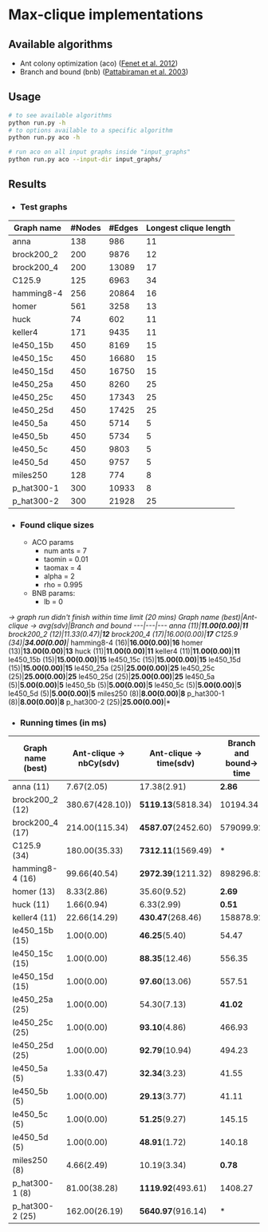 # Max-clique implementations

## Available algorithms
* Ant colony optimization (aco) ([Fenet et al. 2012](https://www.researchgate.net/publication/2567745_Searching_for_Maximum_Cliques_with_Ant_Colony_Optimization))
* Branch and bound (bnb) ([Pattabiraman et al. 2003](https://arxiv.org/abs/1209.5818))

## Usage 
 
```bash
# to see available algorithms
python run.py -h
# to options available to a specific algorithm
python run.py aco -h
```
```bash
# run aco on all input graphs inside "input_graphs"
python run.py aco --input-dir input_graphs/
```

## Results

* ### Test graphs

Graph name|#Nodes|#Edges|Longest clique length
---|---|---|---|
anna|138|986|11
brock200_2|200|9876|12
brock200_4|200|13089|17
C125.9|125|6963|34
hamming8-4|256|20864|16
homer|561|3258|13
huck|74|602|11
keller4|171|9435|11
le450_15b|450|8169|15
le450_15c|450|16680|15
le450_15d|450|16750|15
le450_25a|450|8260|25
le450_25c|450|17343|25
le450_25d|450|17425|25
le450_5a|450|5714|5
le450_5b|450|5734|5
le450_5c|450|9803|5
le450_5d|450|9757|5
miles250|128|774|8
p_hat300-1|300|10933|8
p_hat300-2|300|21928|25

* ### Found clique sizes
    * ACO params
      * num ants = 7
      * taomin = 0.01
      * taomax = 4
      * alpha = 2
      * rho = 0.995
    * BNB params:
      * lb = 0  

*-> graph run didn't finish within time limit (20 mins)
Graph name (best)|Ant-clique -> avg(sdv)|Branch and bound
---|---|---
anna (11)|**11.00(0.00)**|**11**
brock200_2 (12)|11.33(0.47)|**12**
brock200_4 (17)|16.00(0.00)|**17**
C125.9 (34)|**34.00(0.00)**|*
hamming8-4 (16)|**16.00(0.00)**|**16**
homer (13)|**13.00(0.00)**|**13**
huck (11)|**11.00(0.00)**|**11**
keller4 (11)|**11.00(0.00)**|**11**
le450_15b (15)|**15.00(0.00)**|**15**
le450_15c (15)|**15.00(0.00)**|**15**
le450_15d (15)|**15.00(0.00)**|**15**
le450_25a (25)|**25.00(0.00)**|**25**
le450_25c (25)|**25.00(0.00)**|**25**
le450_25d (25)|**25.00(0.00)**|**25**
le450_5a (5)|**5.00(0.00)**|**5**
le450_5b (5)|**5.00(0.00)**|**5**
le450_5c (5)|**5.00(0.00)**|**5**
le450_5d (5)|**5.00(0.00)**|**5**
miles250 (8)|**8.00(0.00)**|**8**
p_hat300-1 (8)|**8.00(0.00)**|**8**
p_hat300-2 (25)|**25.00(0.00)**|*

* ### Running times (in ms)

Graph name (best)|Ant-clique -> nbCy(sdv)| Ant-clique -> time(sdv)|Branch and bound-> time
---|---|---|---|
anna (11)|7.67(2.05)|17.38(2.91)|**2.86**
brock200_2 (12)|380.67(428.10))|**5119.13**(5818.34)|10194.34
brock200_4 (17)|214.00(115.34)|**4587.07**(2452.60)|579099.92
C125.9 (34)|180.00(35.33)|**7312.11**(1569.49)|*
hamming8-4 (16)|99.66(40.54)|**2972.39**(1211.32)|898296.82
homer (13)|8.33(2.86)|35.60(9.52)|**2.69**
huck (11)|1.66(0.94)|6.33(2.99)|**0.51**
keller4 (11)|22.66(14.29)|**430.47**(268.46)|158878.92
le450_15b (15)|1.00(0.00)|**46.25**(5.40)|54.47
le450_15c (15)|1.00(0.00)|**88.35**(12.46)|556.35
le450_15d (15)|1.00(0.00)|**97.60**(13.06)|557.51
le450_25a (25)|1.00(0.00)|54.30(7.13)|**41.02**
le450_25c (25)|1.00(0.00)|**93.10**(4.86)|466.93
le450_25d (25)|1.00(0.00)|**92.79**(10.94)|494.23
le450_5a (5)|1.33(0.47)|**32.34**(3.23)|41.55
le450_5b (5)|1.00(0.00)|**29.13**(3.77)|41.11
le450_5c (5)|1.00(0.00)|**51.25**(9.27)|145.15
le450_5d (5)|1.00(0.00)|**48.91**(1.72)|140.18
miles250 (8)|4.66(2.49)|10.19(3.34)|**0.78**
p_hat300-1 (8)|81.00(38.28)|**1119.92**(493.61)|1408.27
p_hat300-2 (25)|162.00(26.19)|**5640.97**(916.14)|*
